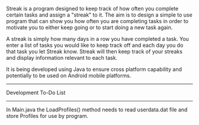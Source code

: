 Streak is a program designed to keep track of how often you complete certain tasks and assign a "streak" to it. The aim is to design a simple to use program that can show you how often 
you are completing tasks in order to motivate you to either keep going or to start doing a new task again.

A streak is simply how many days in a row you have completed a task. You enter a list of tasks you would like to keep track off and each day you do that task you let Streak know. Streak
will then keep track of your streaks and display information relevant to each task. 

It is being developed using Java to ensure cross platform capability and potentially to be used on Android mobile platforms.


***********************
Development To-Do List
***********************
In Main.java the LoadProfiles() method needs to read userdata.dat file and store Profiles for use
by program.